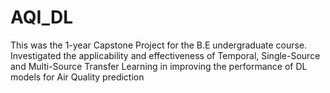 # AQI_DL
This was the 1-year Capstone Project for the B.E undergraduate course. Investigated the applicability and effectiveness of Temporal, Single-Source and Multi-Source Transfer Learning in improving the performance of DL models for Air Quality prediction
